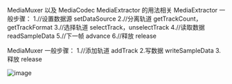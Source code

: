 MediaMuxer 以及 MediaCodec  MediaExtractor 的用法相关
MediaExtractor 一般步骤：
    1.//设置数据源
    setDataSource
    2.//分离轨道
    getTrackCount，getTrackFormat
    3.//选择轨道
    selectTrack，unselectTrack
    4.//读取数据
    readSampleData
    5.//下一帧
    advance
    6.//释放
    release
    
    
    
MediaMuxer 一般步骤：
    1.//添加轨道
    addTrack
    2.写数据
    writeSampleData
    3.释放
    release


![image](https://github.com/HiJohn/SeekBarTest/raw/master/mediaCodec.jpg)
